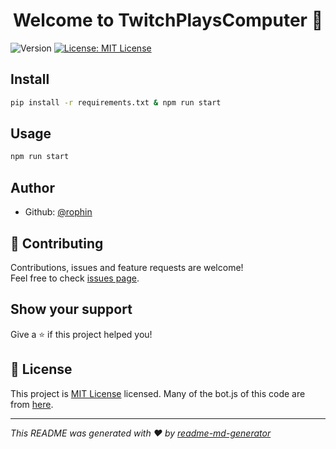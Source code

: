 <h1 align="center">Welcome to TwitchPlaysComputer 👋</h1>
<p>
  <img alt="Version" src="https://img.shields.io/badge/version-0.01-blue.svg?cacheSeconds=2592000" />
  <a href="https://github.com/rophin/TwitchPlaysComputer/blob/main/LICENSE" target="_blank">
    <img alt="License: MIT License" src="https://img.shields.io/badge/License-MIT License-yellow.svg" />
  </a>
</p>

## Install

```sh
pip install -r requirements.txt & npm run start
```

## Usage

```sh
npm run start
```

## Author

* Github: [@rophin](https://github.com/rophin)

## 🤝 Contributing

Contributions, issues and feature requests are welcome!<br />Feel free to check [issues page](https://github.com/rophin/TwitchPlaysComputer/issues). 

## Show your support

Give a ⭐️ if this project helped you!

## 📝 License

This project is [MIT License](https://github.com/rophin/TwitchPlaysComputer/blob/main/LICENSE) licensed.
Many of the bot.js of this code are from [here](https://dev.twitch.tv/docs/irc).

***
_This README was generated with ❤️ by [readme-md-generator](https://github.com/kefranabg/readme-md-generator)_
